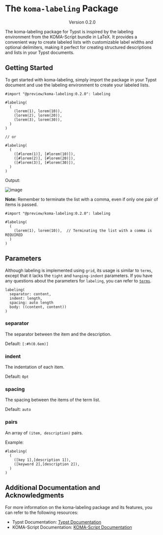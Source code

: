 # The `koma-labeling` Package

<div align="center">Version 0.2.0</div>

The koma-labeling package for Typst is inspired by the labeling environment from the KOMA-Script bundle in LaTeX. It provides a convenient way to create labeled lists with customizable label widths and optional delimiters, making it perfect for creating structured descriptions and lists in your Typst documents.

## Getting Started

To get started with koma-labeling, simply import the package in your Typst document and use the labeling environment to create your labeled lists.

```typ
#import "@preview/koma-labeling:0.2.0": labeling

#labeling(
  (
    (lorem(1), lorem(10)),
    (lorem(2), lorem(20)),
    (lorem(3), lorem(30)),
  )
)

// or

#labeling(
  (
    ([#lorem(1)], [#lorem(10)]),
    ([#lorem(2)], [#lorem(20)]),
    ([#lorem(3)], [#lorem(30)]),
  )
)
```

Output:

![image](https://github.com/user-attachments/assets/bf382afe-f66d-4032-9055-f46c72a2e7dd)


**Note:** Remember to terminate the list with a comma, even if only one pair of items is passed.

```typ
#import "@preview/koma-labeling:0.2.0": labeling

#labeling(
  (
    (lorem(1), lorem(10)),  // Terminating the list with a comma is REQUIRED
  )
)
```

## Parameters

Although labeling is implemented using `grid`, its usage is similar to `terms`, except that it lacks the `tight` and `hanging-indent` parameters. If you have any questions about the parameters for `labeling`, you can refer to [`terms`](https://typst.app/docs/reference/model/terms/).

```typ
labeling(
  separator: content,
  indent: length,
  spacing: auto length
  body: ((content, content))
)
```

### separator

The separator between the item and the description.

Default: `[:#h(0.6em)]`

### indent

The indentation of each item.

Default: `0pt`

### spacing

The spacing between the items of the term list.

Default: `auto`

### pairs

An array of `(item, description)` pairs.

Example:

```typ
#labeling(
  (
    ([key 1],[description 1]),
    ([keyword 2],[description 2]),
  )
)
```

## Additional Documentation and Acknowledgments

For more information on the koma-labeling package and its features, you can refer to the following resources:

- Typst Documentation: [Typst Documentation](https://typst.app/docs)
- KOMA-Script Documentation: [KOMA-Script Documentation](https://ctan.org/pkg/koma-script)
